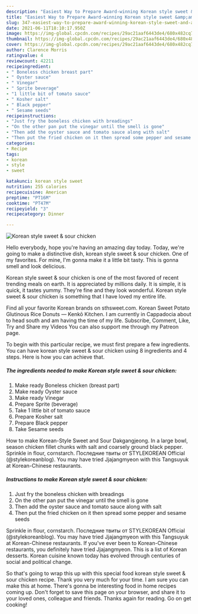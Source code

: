 ```yaml
---
description: "Easiest Way to Prepare Award-winning Korean style sweet &amp;amp; sour chicken"
title: "Easiest Way to Prepare Award-winning Korean style sweet &amp;amp; sour chicken"
slug: 347-easiest-way-to-prepare-award-winning-korean-style-sweet-and-amp-sour-chicken
date: 2021-06-11T18:10:17.950Z
image: https://img-global.cpcdn.com/recipes/29ac21aaf6443de4/680x482cq70/korean-style-sweet-sour-chicken-recipe-main-photo.jpg
thumbnail: https://img-global.cpcdn.com/recipes/29ac21aaf6443de4/680x482cq70/korean-style-sweet-sour-chicken-recipe-main-photo.jpg
cover: https://img-global.cpcdn.com/recipes/29ac21aaf6443de4/680x482cq70/korean-style-sweet-sour-chicken-recipe-main-photo.jpg
author: Clarence Morris
ratingvalue: 4
reviewcount: 42211
recipeingredient:
- " Boneless chicken breast part"
- " Oyster sauce"
- " Vinegar"
- " Sprite beverage"
- "1 little bit of tomato sauce"
- " Kosher salt"
- " Black pepper"
- " Sesame seeds"
recipeinstructions:
- "Just fry the boneless chicken with breadings"
- "On the other pan put the vinegar until the smell is gone"
- "Then add the oyster sauce and tomato sauce along with salt"
- "Then put the fried chicken on it then spread some pepper and sesame seeds"
categories:
- Recipe
tags:
- korean
- style
- sweet

katakunci: korean style sweet 
nutrition: 255 calories
recipecuisine: American
preptime: "PT16M"
cooktime: "PT47M"
recipeyield: "3"
recipecategory: Dinner

---
```



![Korean style sweet &amp; sour chicken](https://img-global.cpcdn.com/recipes/29ac21aaf6443de4/680x482cq70/korean-style-sweet-sour-chicken-recipe-main-photo.jpg)

Hello everybody, hope you're having an amazing day today. Today, we're going to make a distinctive dish, korean style sweet &amp; sour chicken. One of my favorites. For mine, I'm gonna make it a little bit tasty. This is gonna smell and look delicious.

Korean style sweet &amp; sour chicken is one of the most favored of recent trending meals on earth. It is appreciated by millions daily. It is simple, it is quick, it tastes yummy. They're fine and they look wonderful. Korean style sweet &amp; sour chicken is something that I have loved my entire life.

Find all your favorite Korean brands on sthsweet.com. Korean Sweet Potato Glutinous Rice Donuts — Kenkō Kitchen. I am currently in Cappadocia about to head south and am having the time of my life. Subscribe, Comment, Like, Try and Share my Videos You can also support me through my Patreon page.


To begin with this particular recipe, we must first prepare a few ingredients. You can have korean style sweet &amp; sour chicken using 8 ingredients and 4 steps. Here is how you can achieve that.

<!--inarticleads1-->

##### The ingredients needed to make Korean style sweet &amp; sour chicken:

1. Make ready  Boneless chicken (breast part)
1. Make ready  Oyster sauce
1. Make ready  Vinegar
1. Prepare  Sprite (beverage)
1. Take 1 little bit of tomato sauce
1. Prepare  Kosher salt
1. Prepare  Black pepper
1. Take  Sesame seeds


How to make Korean-Style Sweet and Sour Dakgangjeong. In a large bowl, season chicken fillet chunks with salt and coarsely ground black pepper. Sprinkle in flour, cornstarch. Последние твиты от STYLEKOREAN Official (@stylekoreanblog). You may have tried Jjajangmyeon with this Tangsuyuk at Korean-Chinese restaurants. 

<!--inarticleads2-->

##### Instructions to make Korean style sweet &amp; sour chicken:

1. Just fry the boneless chicken with breadings
1. On the other pan put the vinegar until the smell is gone
1. Then add the oyster sauce and tomato sauce along with salt
1. Then put the fried chicken on it then spread some pepper and sesame seeds


Sprinkle in flour, cornstarch. Последние твиты от STYLEKOREAN Official (@stylekoreanblog). You may have tried Jjajangmyeon with this Tangsuyuk at Korean-Chinese restaurants. If you&#39;ve ever been to Korean-Chinese restaurants, you definitely have tried Jjajangmyeon. This is a list of Korean desserts. Korean cuisine known today has evolved through centuries of social and political change. 

So that's going to wrap this up with this special food korean style sweet &amp; sour chicken recipe. Thank you very much for your time. I am sure you can make this at home. There's gonna be interesting food in home recipes coming up. Don't forget to save this page on your browser, and share it to your loved ones, colleague and friends. Thanks again for reading. Go on get cooking!
